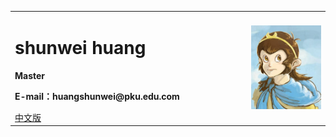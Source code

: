 <div>
<table border="0">
  <tr>
    <td>
      <h1>shunwei huang</h1>
      <p><b>Master</b></p>
      <p><b>E-mail：huangshunwei@pku.edu.com</b></p>
      <a href="/index.html">中文版</a>
    </td>
    <td width="25%">
      <img src="/shunwei.jpg" width="100%">
    </td>
  </tr>
</table>
</div>
